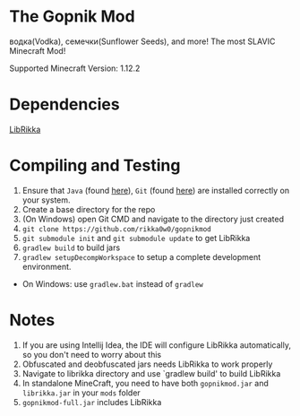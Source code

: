 # The Gopnik Mod
водка(Vodka), семечки(Sunflower Seeds), and more! The most SLAVIC Minecraft Mod! 

Supported Minecraft Version: 1.12.2

# Dependencies
[LibRikka](https://github.com/rikka0w0/librikka)

# Compiling and Testing
1. Ensure that `Java` (found [here](http://www.oracle.com/technetwork/java/javase/downloads/jdk8-downloads-2133151.html)), `Git` (found [here](http://git-scm.com/)) are installed correctly on your system.
1. Create a base directory for the repo
1. (On Windows) open Git CMD and navigate to the directory just created
1. `git clone https://github.com/rikka0w0/gopnikmod`
1. `git submodule init` and `git submodule update` to get LibRikka
1. `gradlew build` to build jars
1. `gradlew setupDecompWorkspace` to setup a complete development environment.
* On Windows: use `gradlew.bat` instead of `gradlew`

# Notes
1. If you are using Intellij Idea, the IDE will configure LibRikka automatically, so you don't need to worry about this
2. Obfuscated and deobfuscated jars needs LibRikka to work properly
3. Navigate to librikka directory and use `gradlew build' to build LibRikka
4. In standalone MineCraft, you need to have both `gopnikmod.jar` and `librikka.jar` in your `mods` folder
5. `gopnikmod-full.jar` includes LibRikka